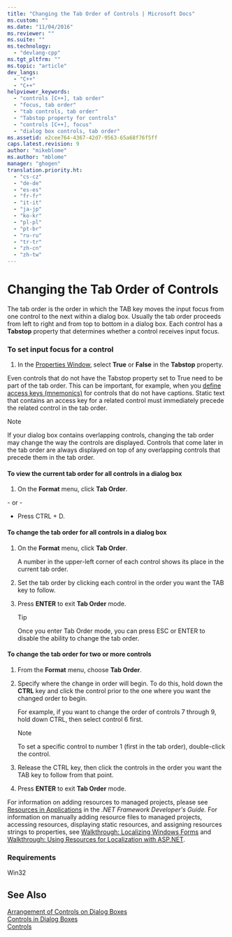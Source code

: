```yaml
---
title: "Changing the Tab Order of Controls | Microsoft Docs"
ms.custom: ""
ms.date: "11/04/2016"
ms.reviewer: ""
ms.suite: ""
ms.technology: 
  - "devlang-cpp"
ms.tgt_pltfrm: ""
ms.topic: "article"
dev_langs: 
  - "C++"
  - "C++"
helpviewer_keywords: 
  - "controls [C++], tab order"
  - "focus, tab order"
  - "tab controls, tab order"
  - "Tabstop property for controls"
  - "controls [C++], focus"
  - "dialog box controls, tab order"
ms.assetid: e2cee764-4367-42d7-9563-65a68f76f5ff
caps.latest.revision: 9
author: "mikeblome"
ms.author: "mblome"
manager: "ghogen"
translation.priority.ht: 
  - "cs-cz"
  - "de-de"
  - "es-es"
  - "fr-fr"
  - "it-it"
  - "ja-jp"
  - "ko-kr"
  - "pl-pl"
  - "pt-br"
  - "ru-ru"
  - "tr-tr"
  - "zh-cn"
  - "zh-tw"
---
```

# Changing the Tab Order of Controls
The tab order is the order in which the TAB key moves the input focus from one control to the next within a dialog box. Usually the tab order proceeds from left to right and from top to bottom in a dialog box. Each control has a **Tabstop** property that determines whether a control receives input focus.  
  
### To set input focus for a control  
  
1.  In the [Properties Window](/visualstudio/ide/reference/properties-window), select **True** or **False** in the **Tabstop** property.  
  
 Even controls that do not have the Tabstop property set to True need to be part of the tab order. This can be important, for example, when you [define access keys (mnemonics)](../mfc/defining-mnemonics-access-keys.md) for controls that do not have captions. Static text that contains an access key for a related control must immediately precede the related control in the tab order.  
  
> [!NOTE]
>  If your dialog box contains overlapping controls, changing the tab order may change the way the controls are displayed. Controls that come later in the tab order are always displayed on top of any overlapping controls that precede them in the tab order.  
  
#### To view the current tab order for all controls in a dialog box  
  
1.  On the **Format** menu, click **Tab Order**.  
  
 \- or -  
  
-   Press CTRL + D.  
  
#### To change the tab order for all controls in a dialog box  
  
1.  On the **Format** menu, click **Tab Order**.  
  
     A number in the upper-left corner of each control shows its place in the current tab order.  
  
2.  Set the tab order by clicking each control in the order you want the TAB key to follow.  
  
3.  Press **ENTER** to exit **Tab Order** mode.  
  
    > [!TIP]
    >  Once you enter Tab Order mode, you can press ESC or ENTER to disable the ability to change the tab order.  
  
#### To change the tab order for two or more controls  
  
1.  From the **Format** menu, choose **Tab Order**.  
  
2.  Specify where the change in order will begin. To do this, hold down the **CTRL** key and click the control prior to the one where you want the changed order to begin.  
  
     For example, if you want to change the order of controls 7 through 9, hold down CTRL, then select control 6 first.  
  
    > [!NOTE]
    >  To set a specific control to number 1 (first in the tab order), double-click the control.  
  
3.  Release the CTRL key, then click the controls in the order you want the TAB key to follow from that point.  
  
4.  Press **ENTER** to exit **Tab Order** mode.  
  
 For information on adding resources to managed projects, please see [Resources in Applications](http://msdn.microsoft.com/Library/8ad495d4-2941-40cf-bf64-e82e85825890) in the *.NET Framework Developer's Guide.* For information on manually adding resource files to managed projects, accessing resources, displaying static resources, and assigning resources strings to properties, see [Walkthrough: Localizing Windows Forms](http://msdn.microsoft.com/en-us/9a96220d-a19b-4de0-9f48-01e5d82679e5) and [Walkthrough: Using Resources for Localization with ASP.NET](http://msdn.microsoft.com/Library/bb4e5b44-e2b0-48ab-bbe9-609fb33900b6).  
  
### Requirements  
 Win32  
  
## See Also  
 [Arrangement of Controls on Dialog Boxes](../mfc/arrangement-of-controls-on-dialog-boxes.md)   
 [Controls in Dialog Boxes](../mfc/controls-in-dialog-boxes.md)   
 [Controls](../mfc/controls-mfc.md)

